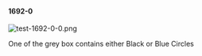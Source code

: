 #### 1692-0
![test-1692-0-0.png](https://github.com/lil-lab/nlvr/raw/master/nlvr/test/images/4/test-1692-0-0.png "test-1692-0-0.png")

One of the grey box contains either Black or Blue Circles